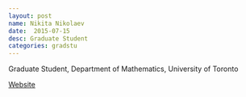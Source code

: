 ```yaml
---
layout: post
name: Nikita Nikolaev
date:  2015-07-15
desc: Graduate Student
categories: gradstu
---
```

Graduate Student, Department of Mathematics, University of Toronto

[Website](http://www.math.toronto.edu/nikolaev/)